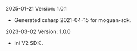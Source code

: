 2025-01-21 Version: 1.0.1
- Generated csharp 2021-04-15 for moguan-sdk.

2023-03-02 Version: 1.0.0
- Ini V2 SDK .

